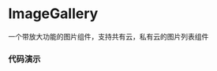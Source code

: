 # ImageGallery

一个带放大功能的图片组件，支持共有云，私有云的图片列表组件

### 代码演示

<AppCodebox 
  src="src/image-gallery/demo/index" 
  title="基本用法" 
  desc="通过bucketType来设置访问类型" 
/>
